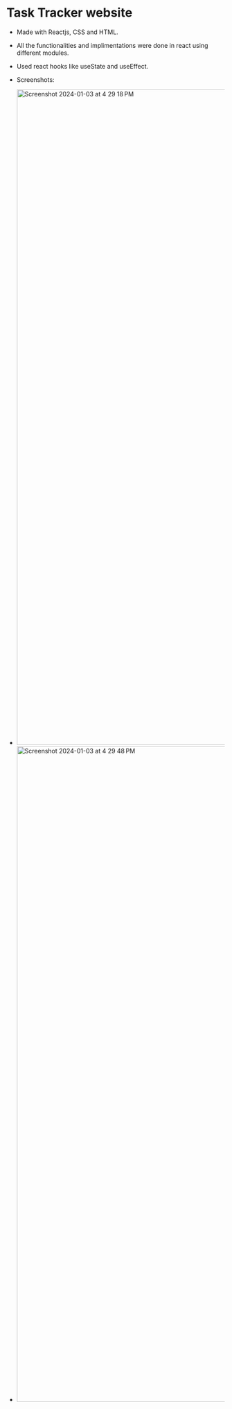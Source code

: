 # Task Tracker website

- Made with Reactjs, CSS and HTML.

- All the functionalities and implimentations were done in react using different modules.

- Used react hooks like useState and useEffect.

- Screenshots:

- <img width="1512" alt="Screenshot 2024-01-03 at 4 29 18 PM" src="https://github.com/Hexzenberg/Task-Tracker/assets/98541526/c2412273-c67c-448f-805b-5e9b713b79d6">

- <img width="1512" alt="Screenshot 2024-01-03 at 4 29 48 PM" src="https://github.com/Hexzenberg/Task-Tracker/assets/98541526/4955c3b0-d4eb-4d2c-9e41-04d9c4ea7503">



